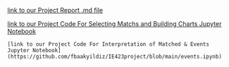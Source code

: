  [link to our Project Report .md file](https://github.com/fbaakyildiz/IE423project/blob/main/report.md)
  
  [link to our Project Code For Selecting Matchs and Building Charts Jupyter Notebook](https://github.com/fbaakyildiz/IE423project/blob/main/controlcharts.ipynb)

    [link to our Project Code For Interpretation of Matched & Events Jupyter Notebook](https://github.com/fbaakyildiz/IE423project/blob/main/events.ipynb)
